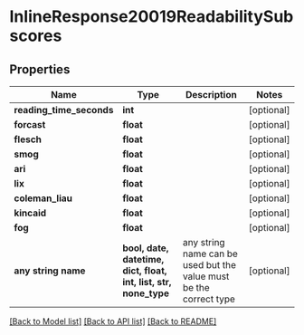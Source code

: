 # InlineResponse20019ReadabilitySubscores


## Properties
Name | Type | Description | Notes
------------ | ------------- | ------------- | -------------
**reading_time_seconds** | **int** |  | [optional] 
**forcast** | **float** |  | [optional] 
**flesch** | **float** |  | [optional] 
**smog** | **float** |  | [optional] 
**ari** | **float** |  | [optional] 
**lix** | **float** |  | [optional] 
**coleman_liau** | **float** |  | [optional] 
**kincaid** | **float** |  | [optional] 
**fog** | **float** |  | [optional] 
**any string name** | **bool, date, datetime, dict, float, int, list, str, none_type** | any string name can be used but the value must be the correct type | [optional]

[[Back to Model list]](../README.md#documentation-for-models) [[Back to API list]](../README.md#documentation-for-api-endpoints) [[Back to README]](../README.md)


